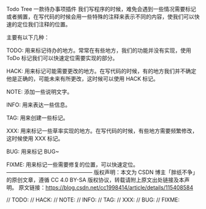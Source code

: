 Todo Tree 一款待办事项插件
我们写程序的时候，难免会遇到一些情况需要标记或者搁置，在写代码的时候会用一些特殊的注释来表示不同的内容，使我们可以快速的定位我们注释的位置。

主要有以下几种：

TODO: 用来标记待办的地方。常常在有些地方，我们的功能并没有实现，使用 ToDo 标记我们可以快速定位需要实现的部分。

HACK: 用来标记可能需要更改的地方。在写代码的时候，有的地方我们并不确定他是正确的，可能未来有所更改，这时候可以使用 HACK 标记。

NOTE: 添加一些说明文字。 

INFO: 用来表达一些信息。

TAG: 用来创建一些标记。

XXX: 用来标记一些草率实现的地方。在写代码的时候，有些地方需要频繁修改，这时候使用 XXX 标记。

BUG: 用来标记 BUG~

FIXME: 用来标记一些需要修复的位置，可以快速定位。
————————————————
版权声明：本文为 CSDN 博主「胖纸不争」的原创文章，遵循 CC 4.0 BY-SA 版权协议，转载请附上原文出处链接及本声明。
原文链接：https://blog.csdn.net/cc1998414/article/details/115408584

// TODO:
// HACK:
// NOTE:
// INFO:
// TAG:
// XXX:
// BUG:
// FIXME:
